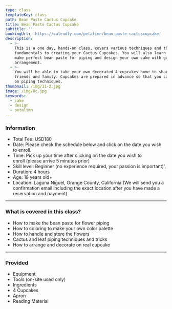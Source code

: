 ```yaml
---
type: class
templateKey: class
path: Bean Paste Cactus Cupcake
title: Bean Paste Cactus Cupcake
subtitle: ''
bookingUrl: 'https://calendly.com/petalimn/bean-paste-cactuscupcake'
description:
  - >-
    This is a one day, hands-on class, covers various techniques and the
    fundamentals to creating your Cactus Cupcakes. You will also learn how to
    make perfect bean paste for piping and design your own cake with gorgeous
    arrangement.
  - >-
    You will be able to take your own decorated 4 cupcakes home to share with
    friends and family. Cupcakes are prepared in advance so that you can focus
    on piping techniques.
thumbnail: /img/11-2.jpg
image: /img/0c.jpg
keywords:
  - cake
  - design
  - petalimn
---
```

### Information

* Total Fee: USD180
* Date: Please check the schedule below and click on the date you wish to enroll.
* Time: Pick up your time after clicking on the date you wish to enroll (please arrive 5 minutes prior)
* Skill level: Beginner (no experience required, your passion is important)',
* Duration: 4 hours
* Age: 18 years old+
* Location: Laguna Niguel, Orange County, California (We will send you a confirmation email including the exact location after you have made a reservation and payment)

- - -

### What is covered in this class?

* How to make the bean paste for flower piping
* How to coloring to make your own color palette
* How to handle and store the flowers
* Cactus and leaf piping techniques and tricks
* How to arrange and decorate on real cupcake

- - -

### Provided

* Equipment
* Tools (on-site used only)
* Ingredients
* 4 Cupcakes
* Apron
* Reading Material
